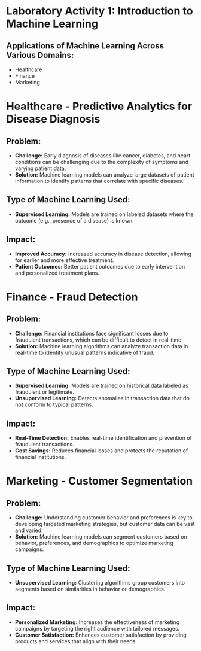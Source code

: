 # Laboratory Activity 1: Introduction to Machine Learning
## Applications of Machine Learning Across Various Domains:
* Healthcare 
* Finance
* Marketing

# Healthcare - Predictive Analytics for Disease Diagnosis
## Problem:
* **Challenge:** Early diagnosis of diseases like cancer, diabetes, and heart conditions can be challenging due to the complexity of symptoms and varying patient data.
* **Solution:** Machine learning models can analyze large datasets of patient information to identify patterns that correlate with specific diseases.

## Type of Machine Learning Used:
* **Supervised Learning:** Models are trained on labeled datasets where the outcome (e.g., presence of a disease) is known.

## Impact:
* **Improved Accuracy:** Increased accuracy in disease detection, allowing for earlier and more effective treatment.
* **Patient Outcomes:** Better patient outcomes due to early intervention and personalized treatment plans.

# Finance - Fraud Detection
## Problem:
* **Challenge:** Financial institutions face significant losses due to fraudulent transactions, which can be difficult to detect in real-time.
* **Solution:** Machine learning algorithms can analyze transaction data in real-time to identify unusual patterns indicative of fraud.

## Type of Machine Learning Used:
* **Supervised Learning:** Models are trained on historical data labeled as fraudulent or legitimate.
* **Unsupervised Learning:** Detects anomalies in transaction data that do not conform to typical patterns.

## Impact:
* **Real-Time Detection:** Enables real-time identification and prevention of fraudulent transactions.
* **Cost Savings:** Reduces financial losses and protects the reputation of financial institutions.

# Marketing - Customer Segmentation
## Problem:
* **Challenge:** Understanding customer behavior and preferences is key to developing targeted marketing strategies, but customer data can be vast and varied.
* **Solution:** Machine learning models can segment customers based on behavior, preferences, and demographics to optimize marketing campaigns.

## Type of Machine Learning Used:
* **Unsupervised Learning:** Clustering algorithms group customers into segments based on similarities in behavior or demographics.

## Impact:
* **Personalized Marketing:** Increases the effectiveness of marketing campaigns by targeting the right audience with tailored messages.
* **Customer Satisfaction:** Enhances customer satisfaction by providing products and services that align with their needs.
